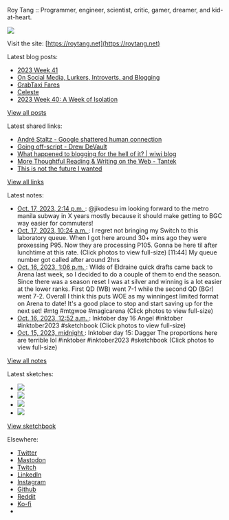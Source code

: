 Roy Tang :: Programmer, engineer, scientist, critic, gamer, dreamer, and kid-at-heart.

![](https://roytang.net/static/img/profile.jpg)

Visit the site: [https://roytang.net](https://roytang.net)

Latest blog posts:

- [2023 Week 41](https://roytang.net/2023/10/2023-week-41/)
- [On Social Media, Lurkers, Introverts, and Blogging](https://roytang.net/2023/10/social-media-lurkers-introverts-blogging/)
- [GrabTaxi Fares](https://roytang.net/2023/10/grabtaxi/)
- [Celeste](https://roytang.net/2023/10/celeste/)
- [2023 Week 40: A Week of Isolation](https://roytang.net/2023/10/2023-week-40/)

[View all posts](https://roytang.net/blog)

Latest shared links:

- [André Staltz - Google shattered human connection](https://roytang.net/2023/10/2aa653713379a95b3c018f080c0e51eb/)
- [Going off-script - Drew DeVault](https://roytang.net/2023/10/90eaa65434a961b5a7085836f946ca45/)
- [What happened to blogging for the hell of it? | wiwi blog](https://roytang.net/2023/10/5264957daea325782b2c14f10c5cf3a7/)
- [More Thoughtful Reading &amp; Writing on the Web - Tantek](https://roytang.net/2023/10/bb1272f6e0d35521258345995d726fbd/)
- [This is not the future I wanted](https://roytang.net/2023/10/491a37c96c763a3c6ff3f3026d7d8003/)

[View all links](https://roytang.net/links)

Latest notes:

- [Oct. 17, 2023, 2:14 p.m. ](https://roytang.net/2023/10/111248886724866794/): @jikodesu im looking forward to the metro manila subway in X years mostly because it should make getting to BGC way easier for commuters!
- [Oct. 17, 2023, 10:24 a.m. ](https://roytang.net/2023/10/111247980155626741/): I regret not bringing my Switch to this laboratory queue. When I got here around 30+ mins ago they were proxessing P95. Now they are processing P105. Gonna be here til after lunchtime at this rate. (Click photos to view full-size) [11:44] My queue number got called after around 2hrs
- [Oct. 16, 2023, 1:06 p.m. ](https://roytang.net/2023/10/111242954765318385/): Wilds of Eldraine quick drafts came back to Arena last week, so I decided to do a couple of them to end the season. Since there was a season reset I was at silver and winning is a lot easier at the lower ranks. First QD (WB) went 7-1 while the second QD (BGr) went 7-2. Overall I think this puts WOE as my winningest limited format on Arena to date! It&#x27;s a good place to stop and start saving up for the next set! #mtg #mtgwoe #magicarena (Click photos to view full-size)
- [Oct. 16, 2023, 12:52 a.m. ](https://roytang.net/2023/10/111240070083513108/): Inktober day 16 Angel #inktober #inktober2023 #sketchbook (Click photos to view full-size)
- [Oct. 15, 2023, midnight ](https://roytang.net/2023/10/111234201154224142/): Inktober day 15: Dagger The proportions here are terrible lol #inktober #inktober2023 #sketchbook (Click photos to view full-size)

[View all notes](https://roytang.net/notes)

Latest sketches:


- ![](https://roytang.net/media/cache/ab/c0/abc005142eda34179912de849075a42b.jpg)
- ![](https://roytang.net/media/cache/b2/c5/b2c5130c276a18df0e080ab9118ec475.jpg)
- ![](https://roytang.net/media/cache/5a/83/5a8369d5b82e963df81acd219e12a194.jpg)
- ![](https://roytang.net/media/cache/31/e1/31e127a65c25048d143c0db4be697111.jpg)

[View sketchbook](https://roytang.net/albums/sketchbook)


Elsewhere:

- [Twitter](https://twitter.com/roytang)
- [Mastodon](https://indieweb.social/@roytang)
- [Twitch](https://twitch.tv/twitchyroy)
- [LinkedIn](https://www.linkedin.com/in/roytang)
- [Instagram](https://instagram.com/roytang0400)
- [Github](https://github.com/roytang)
- [Reddit](https://reddit.com/u/hungryroy)
- [Ko-fi](https://ko-fi.com/roytang)
- [](mailto:hello@roytang.net)